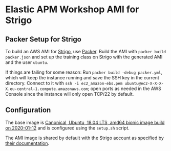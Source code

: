 # Elastic APM Workshop AMI for Strigo

## Packer Setup for Strigo

To build an AWS AMI for [Strigo](https://strigo.io), use [Packer](https://packer.io). Build the AMI with `packer build packer.json` and set up the training class on Strigo with the generated AMI and the user `ubuntu`.

If things are failing for some reason: Run `packer build -debug packer.yml`, which will keep the instance running and save the SSH key in the current directory. Connect to it with `ssh -i ec2_amazon-ebs.pem ubuntu@ec2-X-X-X-X.eu-central-1.compute.amazonaws.com`; open ports as needed in the AWS Console since the instance will only open TCP/22 by default.

## Configuration

The base image is [Canonical, Ubuntu, 18.04 LTS, amd64 bionic image build on 2020-01-12](https://eu-central-1.console.aws.amazon.com/ec2/v2/home?region=eu-central-1#ImageDetails:imageId=ami-0b418580298265d5c) and is configured using the `setup.sh` script.

The AMI image is shared by default with the Strigo account as specified by [their documentation](http://help.strigo.io/en/articles/1941452-use-custom-lab-images).

